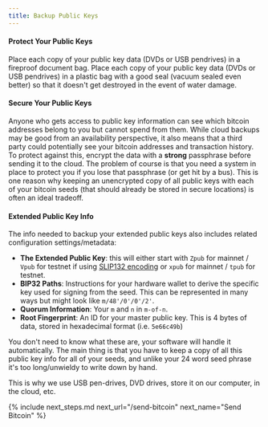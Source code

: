 ```yaml
---
title: Backup Public Keys
---
```



#### Protect Your Public Keys
Place each copy of your public key data (DVDs or USB pendrives) in a fireproof document bag.
Place each copy of your public key data (DVDs or USB pendrives) in a plastic bag with a good seal (vacuum sealed even better) so that it doesn't get destroyed in the event of water damage.

#### Secure Your Public Keys
Anyone who gets access to public key information can see which bitcoin addresses belong to you but cannot spend from them.
While cloud backups may be good from an availability perspective, it also means that a third party could potentially see your bitcoin addresses and transaction history.
To protect against this, encrypt the data with a **strong** passphrase before sending it to the cloud.
The problem of course is that you need a system in place to protect you if you lose that passphrase (or get hit by a bus).
This is one reason why keeping an unencrypted copy of all public keys with each of your bitcoin seeds (that should already be stored in secure locations) is often an ideal tradeoff.

#### Extended Public Key Info
The info needed to backup your extended public keys also includes related configuration settings/metadata:
* **The Extended Public Key**: this will either start with `Zpub` for mainnet / `Vpub` for testnet if using [SLIP132 encoding](https://github.com/satoshilabs/slips/blob/master/slip-0132.md) or `xpub` for mainnet / `tpub` for testnet.
* **BIP32 Paths**: Instructions for your hardware wallet to derive the specific key used for signing from the seed. 
This can be represented in many ways but might look like `m/48'/0'/0'/2'`.
* **Quorum Information**: Your `m` and `n` in `m-of-n`.
* **Root Fingerprint**: An ID for your master public key. This is 4 bytes of data, stored in hexadecimal format (i.e. `5e66c49b`)

You don't need to know what these are, your software will handle it automatically.
The main thing is that you have to keep a copy of all this public key info for all of your seeds, and unlike your 24 word seed phrase it's too long/unwieldy to write down by hand.

This is why we use USB pen-drives, DVD drives, store it on our computer, in the cloud, etc.


{% include next_steps.md next_url="/send-bitcoin" next_name="Send Bitcoin" %}
